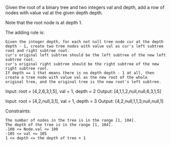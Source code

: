 Given the root of a binary tree and two integers val and depth, add a row of nodes with value val at the given depth depth.

Note that the root node is at depth 1.

The adding rule is:

    Given the integer depth, for each not null tree node cur at the depth depth - 1, create two tree nodes with value val as cur's left subtree root and right subtree root.
    cur's original left subtree should be the left subtree of the new left subtree root.
    cur's original right subtree should be the right subtree of the new right subtree root.
    If depth == 1 that means there is no depth depth - 1 at all, then create a tree node with value val as the new root of the whole original tree, and the original tree is the new root's left subtree.

Input: root = [4,2,6,3,1,5], val = 1, depth = 2
Output: [4,1,1,2,null,null,6,3,1,5]

Input: root = [4,2,null,3,1], val = 1, depth = 3
Output: [4,2,null,1,1,3,null,null,1]

Constraints:

    The number of nodes in the tree is in the range [1, 104].
    The depth of the tree is in the range [1, 104].
    -100 <= Node.val <= 100
    -105 <= val <= 105
    1 <= depth <= the depth of tree + 1
